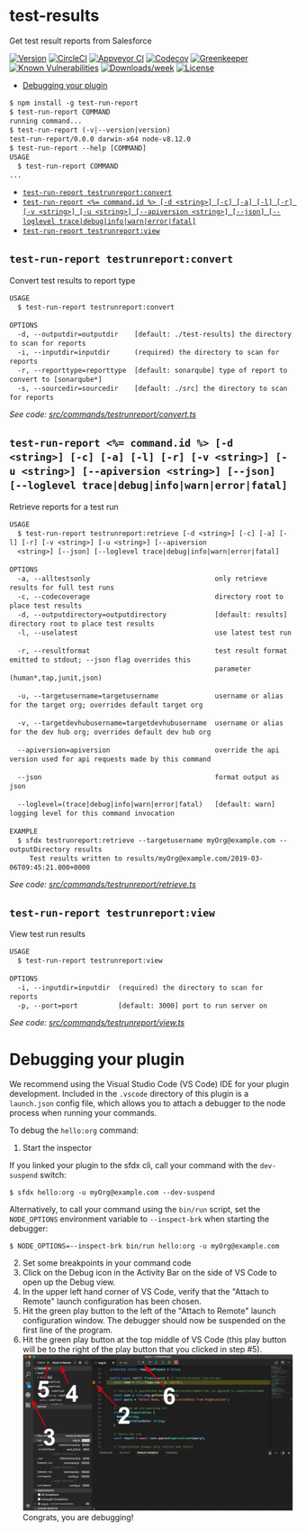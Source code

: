test-results
============

Get test result reports from Salesforce

[![Version](https://img.shields.io/npm/v/test-results.svg)](https://npmjs.org/package/test-results)
[![CircleCI](https://circleci.com/gh/leboff/test-results/tree/master.svg?style=shield)](https://circleci.com/gh/leboff/test-results/tree/master)
[![Appveyor CI](https://ci.appveyor.com/api/projects/status/github/leboff/test-results?branch=master&svg=true)](https://ci.appveyor.com/project/heroku/test-results/branch/master)
[![Codecov](https://codecov.io/gh/leboff/test-results/branch/master/graph/badge.svg)](https://codecov.io/gh/leboff/test-results)
[![Greenkeeper](https://badges.greenkeeper.io/leboff/test-results.svg)](https://greenkeeper.io/)
[![Known Vulnerabilities](https://snyk.io/test/github/leboff/test-results/badge.svg)](https://snyk.io/test/github/leboff/test-results)
[![Downloads/week](https://img.shields.io/npm/dw/test-results.svg)](https://npmjs.org/package/test-results)
[![License](https://img.shields.io/npm/l/test-results.svg)](https://github.com/leboff/test-results/blob/master/package.json)

<!-- toc -->
* [Debugging your plugin](#debugging-your-plugin)
<!-- tocstop -->
<!-- install -->
<!-- usage -->
```sh-session
$ npm install -g test-run-report
$ test-run-report COMMAND
running command...
$ test-run-report (-v|--version|version)
test-run-report/0.0.0 darwin-x64 node-v8.12.0
$ test-run-report --help [COMMAND]
USAGE
  $ test-run-report COMMAND
...
```
<!-- usagestop -->
<!-- commands -->
* [`test-run-report testrunreport:convert`](#test-run-report-testrunreportconvert)
* [`test-run-report <%= command.id %> [-d <string>] [-c] [-a] [-l] [-r] [-v <string>] [-u <string>] [--apiversion <string>] [--json] [--loglevel trace|debug|info|warn|error|fatal]`](#test-run-report--commandid---d-string--c--a--l--r--v-string--u-string---apiversion-string---json---loglevel-tracedebuginfowarnerrorfatal)
* [`test-run-report testrunreport:view`](#test-run-report-testrunreportview)

## `test-run-report testrunreport:convert`

Convert test results to report type

```
USAGE
  $ test-run-report testrunreport:convert

OPTIONS
  -d, --outputdir=outputdir    [default: ./test-results] the directory to scan for reports
  -i, --inputdir=inputdir      (required) the directory to scan for reports
  -r, --reporttype=reporttype  [default: sonarqube] type of report to convert to [sonarqube*]
  -s, --sourcedir=sourcedir    [default: ./src] the directory to scan for reports
```

_See code: [src/commands/testrunreport/convert.ts](https://github.com/leboff/test-run-report/blob/v0.0.0/src/commands/testrunreport/convert.ts)_

## `test-run-report <%= command.id %> [-d <string>] [-c] [-a] [-l] [-r] [-v <string>] [-u <string>] [--apiversion <string>] [--json] [--loglevel trace|debug|info|warn|error|fatal]`

Retrieve reports for a test run

```
USAGE
  $ test-run-report testrunreport:retrieve [-d <string>] [-c] [-a] [-l] [-r] [-v <string>] [-u <string>] [--apiversion 
  <string>] [--json] [--loglevel trace|debug|info|warn|error|fatal]

OPTIONS
  -a, --alltestsonly                               only retrieve results for full test runs
  -c, --codecoverage                               directory root to place test results
  -d, --outputdirectory=outputdirectory            [default: results] directory root to place test results
  -l, --uselatest                                  use latest test run

  -r, --resultformat                               test result format emitted to stdout; --json flag overrides this
                                                   parameter (human*,tap,junit,json)

  -u, --targetusername=targetusername              username or alias for the target org; overrides default target org

  -v, --targetdevhubusername=targetdevhubusername  username or alias for the dev hub org; overrides default dev hub org

  --apiversion=apiversion                          override the api version used for api requests made by this command

  --json                                           format output as json

  --loglevel=(trace|debug|info|warn|error|fatal)   [default: warn] logging level for this command invocation

EXAMPLE
  $ sfdx testrunreport:retrieve --targetusername myOrg@example.com --outputDirectory results
     Test results written to results/myOrg@example.com/2019-03-06T09:45:21.000+0000
```

_See code: [src/commands/testrunreport/retrieve.ts](https://github.com/leboff/test-run-report/blob/v0.0.0/src/commands/testrunreport/retrieve.ts)_

## `test-run-report testrunreport:view`

View test run results

```
USAGE
  $ test-run-report testrunreport:view

OPTIONS
  -i, --inputdir=inputdir  (required) the directory to scan for reports
  -p, --port=port          [default: 3000] port to run server on
```

_See code: [src/commands/testrunreport/view.ts](https://github.com/leboff/test-run-report/blob/v0.0.0/src/commands/testrunreport/view.ts)_
<!-- commandsstop -->
<!-- debugging-your-plugin -->
# Debugging your plugin
We recommend using the Visual Studio Code (VS Code) IDE for your plugin development. Included in the `.vscode` directory of this plugin is a `launch.json` config file, which allows you to attach a debugger to the node process when running your commands.

To debug the `hello:org` command: 
1. Start the inspector
  
If you linked your plugin to the sfdx cli, call your command with the `dev-suspend` switch: 
```sh-session
$ sfdx hello:org -u myOrg@example.com --dev-suspend
```
  
Alternatively, to call your command using the `bin/run` script, set the `NODE_OPTIONS` environment variable to `--inspect-brk` when starting the debugger:
```sh-session
$ NODE_OPTIONS=--inspect-brk bin/run hello:org -u myOrg@example.com
```

2. Set some breakpoints in your command code
3. Click on the Debug icon in the Activity Bar on the side of VS Code to open up the Debug view.
4. In the upper left hand corner of VS Code, verify that the "Attach to Remote" launch configuration has been chosen.
5. Hit the green play button to the left of the "Attach to Remote" launch configuration window. The debugger should now be suspended on the first line of the program. 
6. Hit the green play button at the top middle of VS Code (this play button will be to the right of the play button that you clicked in step #5).
<br><img src=".images/vscodeScreenshot.png" width="480" height="278"><br>
Congrats, you are debugging!
